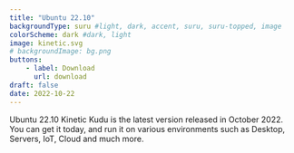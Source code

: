 ```yaml
---
title: "Ubuntu 22.10"
backgroundType: suru #light, dark, accent, suru, suru-topped, image
colorScheme: dark #dark, light
image: kinetic.svg
# backgroundImage: bg.png
buttons:
    - label: Download
      url: download
draft: false
date: 2022-10-22
---
```

Ubuntu 22.10 Kinetic Kudu is the latest version released in October 2022. You can get it today, and run it on various environments such as Desktop, Servers, IoT, Cloud and much more.
